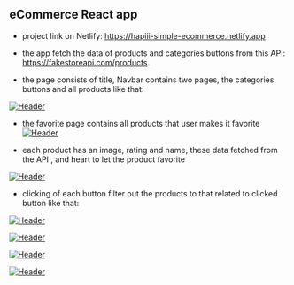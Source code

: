 ## eCommerce React app

- project link on Netlify: https://hapiii-simple-ecommerce.netlify.app
- the app fetch the data of products and categories buttons from this API: https://fakestoreapi.com/products.

- the page consists of title, Navbar contains two pages, the categories buttons and all products like that:

[![Header](https://res.cloudinary.com/hapiii/image/upload/v1669116234/react-apps/qhyrkbamwpey3wc7xsxh.png)](https://some-url.dev/)

- the favorite page contains all products that user makes it favorite
[![Header](https://res.cloudinary.com/hapiii/image/upload/v1669116233/react-apps/ughysxl72ha7g5bmmmwx.png)](https://some-url.dev/)

- each product has an image, rating and name, these data fetched from the API , and heart to let the product favorite

[![Header](https://res.cloudinary.com/hapiii/image/upload/v1669231585/react-apps/woekupkqztv15fi2aokh.jpg)](https://some-url.dev/)


- clicking of each button filter out the products to that related to clicked button like that:

[![Header](https://res.cloudinary.com/hapiii/image/upload/v1669231366/react-apps/hiybah7xxyjnww9p4dw3.png)](https://some-url.dev/)

[![Header](https://res.cloudinary.com/hapiii/image/upload/v1669231366/react-apps/wzf3gxhptq3gqvlb3h1o.png)](https://some-url.dev/)

[![Header](https://res.cloudinary.com/hapiii/image/upload/v1669231367/react-apps/njggz8vtssgb04sxb48q.png)](https://some-url.dev/)

[![Header](https://res.cloudinary.com/hapiii/image/upload/v1669231366/react-apps/wzf3gxhptq3gqvlb3h1o.png)](https://some-url.dev/)
